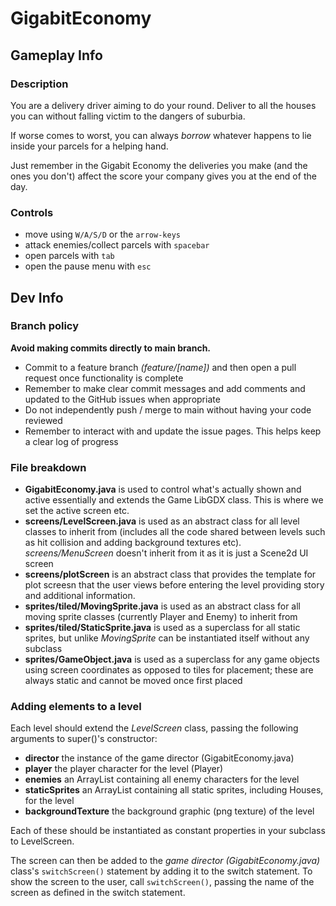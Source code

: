 # GigabitEconomy


## Gameplay Info

### Description
You are a delivery driver aiming to do your round. Deliver to all the houses you can without falling victim to the dangers of suburbia. 

If worse comes to worst, you can always _borrow_ whatever happens to lie inside your parcels for a helping hand. 

Just remember in the Gigabit Economy the deliveries you make (and the ones you don't) affect the score your company gives you at the end of the day. 

### Controls
- move using `W/A/S/D` or the `arrow-keys`
- attack enemies/collect parcels with `spacebar`
- open parcels with `tab`
- open the pause menu with `esc`

## Dev Info

### Branch policy
**Avoid making commits directly to main branch.**

- Commit to a feature branch *(feature/[name])* and then open a pull request once functionality is complete
- Remember to make clear commit messages and add comments and updated to the GitHub issues when appropriate
- Do not independently push / merge to main without having your code reviewed
- Remember to interact with and update the issue pages. This helps keep a clear log of progress

### File breakdown 
- **GigabitEconomy.java** is used to control what's actually shown and active essentially and extends the Game LibGDX class. This is where we set the active screen etc.
- **screens/LevelScreen.java** is used as an abstract class for all level classes to inherit from (includes all the code shared between levels such as hit collision and adding background textures etc). _screens/MenuScreen_ doesn't inherit from it as it is just a Scene2d UI screen
- **screens/plotScreen** is an abstract class that provides the template for plot screesn that the user views before entering the level providing story and additional information.
- **sprites/tiled/MovingSprite.java** is used as an abstract class for all moving sprite classes (currently Player and Enemy) to inherit from
- **sprites/tiled/StaticSprite.java** is used as a superclass for all static sprites, but unlike *MovingSprite* can be instantiated itself without any subclass
- **sprites/GameObject.java** is used as a superclass for any game objects using screen coordinates as opposed to tiles for placement; these are always static and cannot be moved once first placed

### Adding elements to a level
Each level should extend the _LevelScreen_ class, passing the following arguments to super()'s constructor:
- **director**          the instance of the game director (GigabitEconomy.java)
- **player**            the player character for the level (Player)
- **enemies**           an ArrayList containing all enemy characters for the level
- **staticSprites**     an ArrayList containing all static sprites, including Houses, for the level
- **backgroundTexture** the background graphic (png texture) of the level

Each of these should be instantiated as constant properties in your subclass to LevelScreen.

The screen can then be added to the _game director (GigabitEconomy.java)_ class's `switchScreen()` statement by adding it to the switch statement. To show the screen to the user, call `switchScreen()`, passing the name of the screen as defined in the switch statement.
